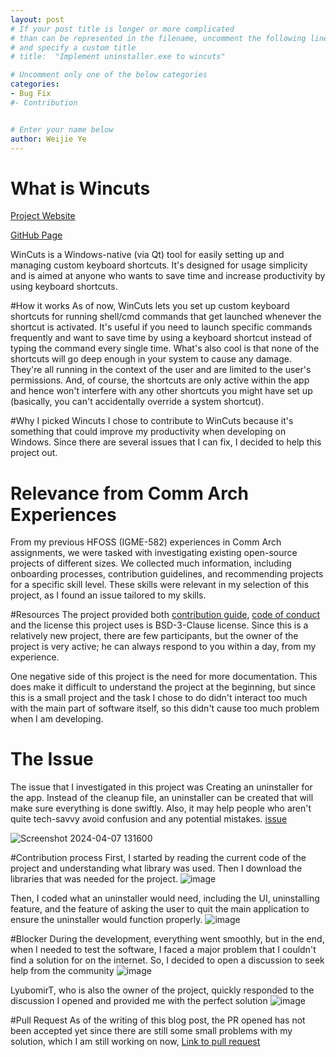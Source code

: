 ```yaml
---
layout: post
# If your post title is longer or more complicated
# than can be represented in the filename, uncomment the following line
# and specify a custom title
# title:  "Implement uninstaller.exe to wincuts"

# Uncomment only one of the below categories
categories: 
- Bug Fix
#- Contribution


# Enter your name below
author: Weijie Ye
---
```

# What is Wincuts

[Project Website](https://lyubomirt.github.io/wincuts/pages/download.html)

[GitHub Page](https://github.com/LyubomirT/wincuts)

WinCuts is a Windows-native (via Qt) tool for easily setting up and managing custom keyboard shortcuts. It's designed for usage simplicity and is aimed at anyone who wants to save time and increase productivity by using keyboard shortcuts.

#How it works
As of now, WinCuts lets you set up custom keyboard shortcuts for running shell/cmd commands that get launched whenever the shortcut is activated. It's useful if you need to launch specific commands frequently and want to save time by using a keyboard shortcut instead of typing the command every single time.
What's also cool is that none of the shortcuts will go deep enough in your system to cause any damage. They're all running in the context of the user and are limited to the user's permissions. And, of course, the shortcuts are only active within the app and hence won't interfere with any other shortcuts you might have set up (basically, you can't accidentally override a system shortcut).

#Why I picked Wincuts
I chose to contribute to WinCuts because it's something that could improve my productivity when developing on Windows. Since there are several issues that I can fix, I decided to help this project out.

# Relevance from Comm Arch Experiences
From my previous HFOSS (IGME-582) experiences in Comm Arch assignments, we were tasked with investigating existing open-source projects of different sizes. We collected much information, including onboarding processes, contribution guidelines, and recommending projects for a specific skill level. These skills were relevant in my selection of this project, as I found an issue tailored to my skills. 

#Resources
The project provided both [contribution guide](https://github.com/LyubomirT/wincuts/blob/main/CONTRIBUTING.md), [code of conduct](https://github.com/LyubomirT/wincuts/blob/main/CODE_OF_CONDUCT.md) and the license this project uses is BSD-3-Clause license.
Since this is a relatively new project, there are few participants, but the owner of the project is very active; he can always respond to you within a day, from my experience.

One negative side of this project is the need for more documentation. This does make it difficult to understand the project at the beginning, but since this is a small project and the task I chose to do didn't interact too much with the main part of software itself, so this didn't cause too much problem when I am developing.

# The Issue
The issue that I investigated in this project was Creating an uninstaller for the app. Instead of the cleanup file, an uninstaller can be created that will make sure everything is done swiftly. Also, it may help people who aren't quite tech-savvy avoid confusion and any potential mistakes.
[issue](https://github.com/LyubomirT/wincuts/issues/2)

![Screenshot 2024-04-07 131600](https://github.com/wy8933/hfoss2024-blogs/assets/112401719/c48b0db1-2885-4440-9b6c-709a1237023e)

#Contribution process
First, I started by reading the current code of the project and understanding what library was used. Then I download the libraries that was needed for the project.
![image](https://github.com/wy8933/hfoss2024-blogs/assets/112401719/b5559da3-e13e-4888-aa18-3e7a4ec5c708)

Then, I coded what an uninstaller would need, including the UI, uninstalling feature, and the feature of asking the user to quit the main application to ensure the uninstaller would function properly.
![image](https://github.com/wy8933/hfoss2024-blogs/assets/112401719/67540ed8-3630-4ff9-9ae0-1167a6e1287e)

#Blocker
During the development, everything went smoothly, but in the end, when I needed to test the software, I faced a major problem that I couldn't find a solution for on the internet. So, I decided to open a discussion to seek help from the community
![image](https://github.com/wy8933/hfoss2024-blogs/assets/112401719/f8453f62-0a85-4f25-80b8-f67feddcf769)

LyubomirT, who is also the owner of the project, quickly responded to the discussion I opened and provided me with the perfect solution
![image](https://github.com/wy8933/hfoss2024-blogs/assets/112401719/7b2e4ae9-3e19-4976-b0ee-5ec497762ee7)

#Pull Request
As of the writing of this blog post, the PR opened has not been accepted yet since there are still some small problems with my solution, which I am still working on now, 
[Link to pull request](https://github.com/LyubomirT/wincuts/pull/10)
